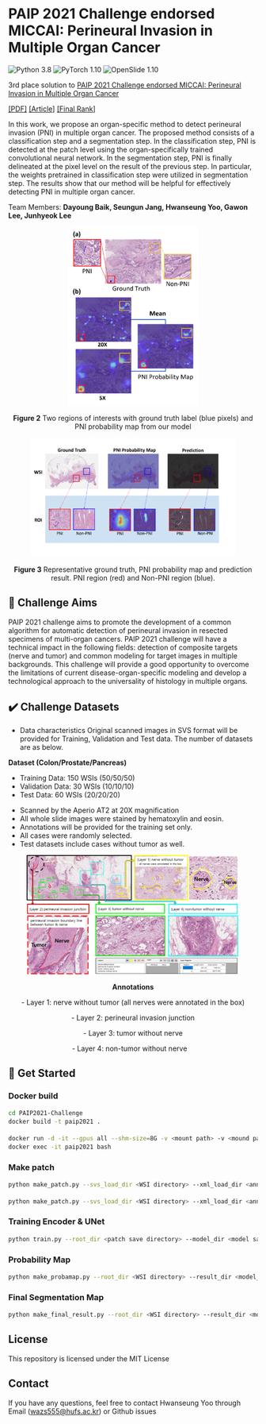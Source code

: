 # PAIP 2021 Challenge endorsed MICCAI: Perineural Invasion in Multiple Organ Cancer
![Python 3.8](https://img.shields.io/badge/python-3.8-green.svg?style=plastic)
![PyTorch 1.10](https://img.shields.io/badge/PyTorch%20-%23EE4C2C.svg?style=plastic)
![OpenSlide 1.10](https://img.shields.io/badge/OpenSlide%20-%23EE4C2C.svg?style=plastic)


3rd place solution to [PAIP 2021 Challenge endorsed MICCAI: Perineural Invasion in Multiple Organ Cancer](https://paip2021.grand-challenge.org/Home/)

[[PDF]](https://drive.google.com/file/d/16gWjI5cbwn7zI9Rov7oyPETr_fYU101Q/view?usp=sharing) [[Article]](http://www.hufsnews.co.kr/news/articleView.html?idxno=21998) [[Final Rank]](https://paip2021.grand-challenge.org/Final-rank/)

In this work, we propose an organ-specific method to detect perineural invasion (PNI) in multiple organ cancer. The proposed method consists of a classification step and a segmentation step. In the classification step, PNI is detected at the patch level using the organ-specifically trained convolutional neural network. In the segmentation step, PNI is finally delineated at the pixel level on the result of the previous step. In particular, the weights pretrained in classification step were utilized in segmentation step. The results show that our method will be helpful for effectively detecting PNI in multiple organ cancer.

Team Members:
**Dayoung Baik, Seungun Jang, Hwanseung Yoo, Gawon Lee, Junhyeok Lee**

<p align="center">
<img src="./img/probmap.png" height = "360" alt="" align=center />
<br><br>
<b>Figure 2</b> Two regions of interests with ground truth label (blue pixels) and PNI probability map from our model 
</p>
<p>
</p>  
<p align="center">
<img src="./img/result.png" height = "240" alt="" align=center />
<br><br>
<b>Figure 3</b> Representative ground truth, PNI probability map and prediction result. PNI region (red) and Non-PNI region (blue).
</p>




## 🎯 Challenge Aims

PAIP 2021 challenge aims to promote the development of a common algorithm for automatic detection of perineural invasion in resected specimens of multi-organ cancers. PAIP 2021 challenge will have a technical impact in the following fields: detection of composite targets (nerve and tumor) and common modeling for target images in multiple backgrounds. This challenge will provide a good opportunity to overcome the limitations of current disease-organ-specific modeling and develop a technological approach to the universality of histology in multiple organs.


## ✔️ Challenge Datasets


- Data characteristics
Original scanned images in SVS format will be provided for Training, Validation and Test data. The number of datasets are as below.  
  
**Dataset (Colon/Prostate/Pancreas)**

- Training Data: 150 WSIs (50/50/50)  
- Validation Data: 30 WSIs (10/10/10)  
- Test Data: 60 WSIs (20/20/20)  

* Scanned by the Aperio AT2 at 20X magnification
* All whole slide images were stained by hematoxylin and eosin.
* Annotations will be provided for the training set only.
* All cases were randomly selected.
* Test datasets include cases without tumor as well.


<p align="center">
<img src="./img/data.png" height = "240" alt="" align=center />
<br><br>
<b>Annotations</b> 
</p>
<p align='center'>
- Layer 1: nerve without tumor (all nerves were annotated in the box)
</p>
<p align='center'>
- Layer 2: perineural invasion junction
</p>
<p align='center'>
- Layer 3: tumor without nerve
</p>
<p align='center'>
- Layer 4: non-tumor without nerve 
</p>
  
## 🚩 Get Started

### Docker build
```bash
cd PAIP2021-Challenge
docker build -t paip2021 .

docker run -d -it --gpus all --shm-size=8G -v <mount path> -v <mound path> --name paip2021 paip2021 bash
docker exec -it paip2021 bash
```

### Make patch
```bash
python make_patch.py --svs_load_dir <WSI directory> --xml_load_dir <annotation directory> --save_dir <patch save directory> --mode random

python make_patch.py --svs_load_dir <WSI directory> --xml_load_dir <annotation directory> --save_dir <patch save directory> --mode sw
```

### Training Encoder & UNet
```bash
python train.py --root_dir <patch save directory> --model_dir <model save directory> --train_mode <clf, seg> --train_type <all, col, pan, pros> ..
```

### Probability Map
```bash
python make_probamap.py --root_dir <WSI directory> --result_dir <model_path & result directory> ...
```

### Final Segmentation Map
```bash
python make_final_result.py --root_dir <WSI directory> --result_dir <model_path & result directory> ..
```

## License
This repository is licensed under the MIT License

## Contact
If you have any questions, feel free to contact Hwanseung Yoo through Email (wazs555@hufs.ac.kr) or Github issues







